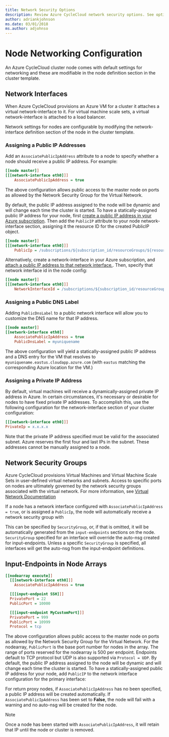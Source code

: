 ```yaml
---
title: Network Security Options
description: Review Azure CycleCloud network security options. See options for network interfaces, network security groups, and input endpoints in node arrays.
author: adriankjohnson
ms.date: 03/01/2018
ms.author: adjohnso
---
```


# Node Networking Configuration

An Azure CycleCloud cluster node comes with default settings for networking and these are modifiable in the node definition section in the cluster template.

## Network Interfaces

When Azure CycleCloud provisions an Azure VM for a cluster it attaches a virtual network-interface to it. For virtual machine scale sets, a virtual network-interface is attached to a load balancer.

Network settings for nodes are configurable by modifying the network-interface definition section of the node in the cluster template.

### Assigning a Public IP Addresses

Add an `AssociatePublicIpAddress` attribute to a node to specify whether a node should receive a public IP address. For example:

``` ini
[[node master]]
[[[network-interface eth0]]]
    AssociatePublicIpAddress = true
```

The above configuration allows public access to the master node on ports as allowed by the Network Security Group for the Virtual Network.

By default, the public IP address assigned to the node will be dynamic and will change each time the cluster is started. To have a statically-assigned public IP address for your node, first [create a public IP address in your Azure subscription](https://docs.microsoft.com/azure/virtual-network/virtual-network-public-ip-address). Then add the `PublicIP` attribute to your node network-interface section, assigning it the resource ID for the created PublicIP object.

``` ini
[[node master]]
[[[network-interface eth0]]]
    PublicIp = /subscriptions/${subscription_id/resourceGroups/${resource_group_name}/providers/Microsoft.Network/publicIPAddresses/${public-ip-name}
```

Alternatively, create a network-interface in your Azure subscription, and [attach a public IP address to that network interface.](https://docs.microsoft.com/azure/virtual-network/virtual-network-network-interface-addresses). Then, specify that network interface id in the node config:

``` ini
[[node master]]
[[[network-interface eth0]]]
    NetworkInterfaceId = /subscriptions/${subscription_id/resourceGroups/${resource_group_name}/providers/Microsoft.Network/networkInterfaces/${network-interface-name}
```

### Assigning a Public DNS Label

Adding `PublicDnsLabel` to a public network interface will allow you to customize the DNS name for that IP address.

``` ini
[[node master]]
[[network-interface eth0]]
    AssociatePublicIpAddress = true
    PublicDnsLabel = myuniquename
```

The above configuration will yield a statically-assigned public IP address and a DNS entry for the VM that resolves to  `myuniquename.eastus.cloudapp.azure.com` (with `eastus` matching the corresponding Azure location for the VM.)

### Assigning a Private IP Address

By default, virtual machines will receive a dynamically-assigned private IP address in Azure. In certain circumstances, it's necessary or desirable for nodes to have fixed private IP addresses. To accomplish this, use the following configuration for the network-interface section of your cluster configuration:

``` ini
[[[network-interface eth0]]]
PrivateIp = x.x.x.x
```

Note that the private IP address specified must be valid for the associated subnet. Azure reserves the first four and last IPs in the subnet. These addresses cannot be manually assigned to a node.

## Network Security Groups

Azure CycleCloud provisions Virtual Machines and Virtual Machine Scale Sets in user-defined virtual networks and subnets. Access to specific ports on nodes are ultimately governed by the network security groups associated with the virtual network. For more information, see [Virtual Network Documentation](https://docs.microsoft.com/azure/virtual-network/security-overview)

If a node has a network interface configured with `AssociatePublicIpAddress = true`, or is assigned a `PublicIp`, the node will automatically receive a network security group with 

This can be specified by `SecurityGroup`, or, if that is omitted, it will be automatically generated from the `input-endpoints` sections on the node. `SecurityGroup` specified for an interface will override the auto-nsg created for input-endpoints. Unless a specific `SecurityGroup` is specified, all interfaces will get the auto-nsg from the input-endpoint definitions.

## Input-Endpoints in Node Arrays

``` ini
[[nodearray execute]]
  [[[network-interface eth0]]]
    AssociatePublicIpAddress = true

  [[[input-endpoint SSH]]]
  PrivatePort = 22
  PublicPort = 10000

  [[[input-endpoint MyCustomPort]]]
  PrivatePort = 999
  PublicPort = 10999
  Protocol = tcp
```

The above configuration allows public access to the master node on ports as allowed by the Network Security Group for the Virtual Network. For the nodearray, `PublicPort` is the base port number for nodes in the array. The range of ports reserved for the nodearray is 500 per endpoint. Endpoints default to TCP protocol but UDP is also supported via `Protocol = UDP`. By default, the public IP address assigned to the node will be dynamic and will change each time the cluster is started. To have a statically-assigned public IP address for your node, add `PublicIP` to the network interface configuration for the primary interface:

For return proxy nodes, if `AssociatePublicIpAddress` has no been specified, a public IP address will be created automatically. If `AssociatePublicIpAddress` has been set to **False**, the node will fail with a warning and no auto-nsg will be created for the node.

>[!NOTE]
> Once a node has been started with `AssociatePublicIpAddress`, it will retain that IP until the node or cluster is removed.
